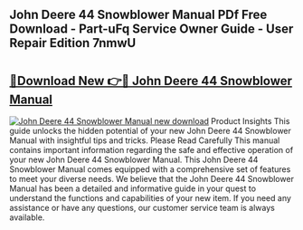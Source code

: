## John Deere 44 Snowblower Manual PDf Free Download - Part-uFq Service Owner Guide - User Repair Edition 7nmwU

# <h2><a href="http://bc35985.oget.top/?id=John+Deere+44+Snowblower+Manual">🔗Download New 👉🔴 John Deere 44 Snowblower Manual</a></h2>

[![John Deere 44 Snowblower Manual new download](https://i.imgur.com/5g1atiW.png)](http://bc35985.oget.top/?id=John+Deere+44+Snowblower+Manual)
Product Insights This guide unlocks the hidden potential of your new John Deere 44 Snowblower Manual with insightful tips and tricks. Please Read Carefully This manual contains important information regarding the safe and effective operation of your new John Deere 44 Snowblower Manual. This John Deere 44 Snowblower Manual comes equipped with a comprehensive set of features to meet your diverse needs. We believe that the John Deere 44 Snowblower Manual has been a detailed and informative guide in your quest to understand the functions and capabilities of your new item. If you need any assistance or have any questions, our customer service team is always available.

